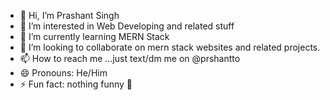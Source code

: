 - 👋 Hi, I’m Prashant Singh
- 👀 I’m interested in Web Developing and related stuff
- 🌱 I’m currently learning MERN Stack
- 💞️ I’m looking to collaborate on mern stack websites and related projects.
- 📫 How to reach me ...just text/dm me on @prshantto 
- 😄 Pronouns: He/Him
- ⚡ Fun fact: nothing funny 🫤

<!---
prshantto/prshantto is a ✨ special ✨ repository because its `README.md` (this file) appears on your GitHub profile.
You can click the Preview link to take a look at your changes.
--->
